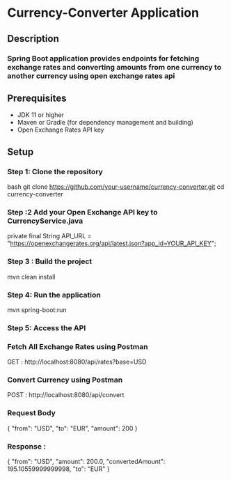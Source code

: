 # Currency-Converter Application 

## Description

### Spring Boot application provides endpoints for fetching exchange rates and converting amounts from one currency to another currency using open exchange rates api

## Prerequisites 
 - JDK 11 or higher
 - Maven or Gradle (for dependency management and building)
 - Open Exchange Rates API key

## Setup

### Step 1: Clone the repository
bash
git clone https://github.com/your-username/currency-converter.git
cd currency-converter

### Step :2 Add your Open Exchange API key to CurrencyService.java

  private final String API_URL = "https://openexchangerates.org/api/latest.json?app_id=YOUR_API_KEY";


### Step 3 : Build the project

 mvn clean install

### Step 4: Run the application

mvn spring-boot:run

### Step 5: Access the API

### Fetch All Exchange Rates using Postman

GET : http://localhost:8080/api/rates?base=USD

### Convert Currency using Postman

POST : http://localhost:8080/api/convert

### Request Body 

{
  "from": "USD",
  "to": "EUR",
  "amount": 200
}

### Response :

{
    "from": "USD",
    "amount": 200.0,
    "convertedAmount": 195.10559999999998,
    "to": "EUR"
}

